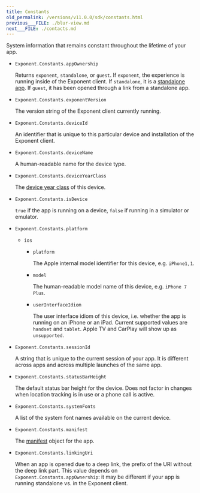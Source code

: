 ```yaml
---
title: Constants
old_permalink: /versions/v11.0.0/sdk/constants.html
previous___FILE: ./blur-view.md
next___FILE: ./contacts.md
---
```


System information that remains constant throughout the lifetime of your app.

-   `Exponent.Constants.appOwnership`

    Returns `exponent`, `standalone`, or `guest`. If `exponent`, the experience is running inside of the Exponent client. If `standalone`, it is a [standalone app](../guides/building-standalone-apps.html#building-standalone-apps). If `guest`, it has been opened through a link from a standalone app.

-   `Exponent.Constants.exponentVersion`

    The version string of the Exponent client currently running.

-   `Exponent.Constants.deviceId`

    An identifier that is unique to this particular device and installation of the Exponent client.

-   `Exponent.Constants.deviceName`

    A human-readable name for the device type.

-   `Exponent.Constants.deviceYearClass`

    The [device year class](https://github.com/facebook/device-year-class) of this device.

-   `Exponent.Constants.isDevice`

    `true` if the app is running on a device, `false` if running in a simulator or emulator.

-   `Exponent.Constants.platform`

    -   `ios`

        -   `platform`

            The Apple internal model identifier for this device, e.g. `iPhone1,1`.

        -   `model`

            The human-readable model name of this device, e.g. `iPhone 7 Plus`.

        -   `userInterfaceIdiom`

            The user interface idiom of this device, i.e. whether the app is running on an iPhone or an iPad. Current supported values are `handset` and `tablet`. Apple TV and CarPlay will show up as `unsupported`.

-   `Exponent.Constants.sessionId`

    A string that is unique to the current session of your app. It is different across apps and across multiple launches of the same app.

-   `Exponent.Constants.statusBarHeight`

    The default status bar height for the device. Does not factor in changes when location tracking is in use or a phone call is active.

-   `Exponent.Constants.systemFonts`

    A list of the system font names available on the current device.

-   `Exponent.Constants.manifest`

    The [manifest](../guides/how-exponent-works.html#exponent-manifest) object for the app.

-   `Exponent.Constants.linkingUri`

    When an app is opened due to a deep link, the prefix of the URI without the deep link part. This value depends on `Exponent.Constants.appOwnership`: it may be different if your app is running standalone vs. in the Exponent client.
